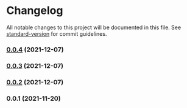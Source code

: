 # Changelog

All notable changes to this project will be documented in this file. See [standard-version](https://github.com/conventional-changelog/standard-version) for commit guidelines.

### [0.0.4](https://github.com/o68x/ruechappe/compare/v0.0.2...v0.0.4) (2021-12-07)

### [0.0.3](https://github.com/o68x/ruechappe/compare/v0.0.2...v0.0.3) (2021-12-07)

### [0.0.2](https://github.com/o68x/ruechappe/compare/v0.0.1...v0.0.2) (2021-12-07)

### 0.0.1 (2021-11-20)

